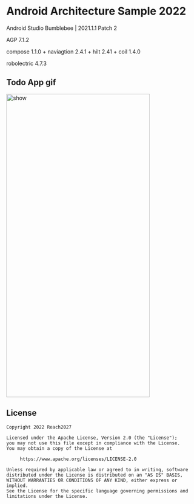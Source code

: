 # Android Architecture Sample 2022

Android Studio Bumblebee | 2021.1.1 Patch 2

AGP 7.1.2

compose 1.1.0 + naviagtion 2.4.1 + hilt 2.41 + coil 1.4.0

robolectric 4.7.3

## Todo App gif


<img src="screenshots/todo.gif" alt="show" width="378" height="798" />

## License

```
Copyright 2022 Reach2027

Licensed under the Apache License, Version 2.0 (the "License");
you may not use this file except in compliance with the License.
You may obtain a copy of the License at

     https://www.apache.org/licenses/LICENSE-2.0

Unless required by applicable law or agreed to in writing, software
distributed under the License is distributed on an "AS IS" BASIS,
WITHOUT WARRANTIES OR CONDITIONS OF ANY KIND, either express or implied.
See the License for the specific language governing permissions and
limitations under the License.
```

